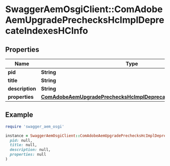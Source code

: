 # SwaggerAemOsgiClient::ComAdobeAemUpgradePrechecksHcImplDeprecateIndexesHCInfo

## Properties

| Name | Type | Description | Notes |
| ---- | ---- | ----------- | ----- |
| **pid** | **String** |  | [optional] |
| **title** | **String** |  | [optional] |
| **description** | **String** |  | [optional] |
| **properties** | [**ComAdobeAemUpgradePrechecksHcImplDeprecateIndexesHCProperties**](ComAdobeAemUpgradePrechecksHcImplDeprecateIndexesHCProperties.md) |  | [optional] |

## Example

```ruby
require 'swagger_aem_osgi'

instance = SwaggerAemOsgiClient::ComAdobeAemUpgradePrechecksHcImplDeprecateIndexesHCInfo.new(
  pid: null,
  title: null,
  description: null,
  properties: null
)
```


